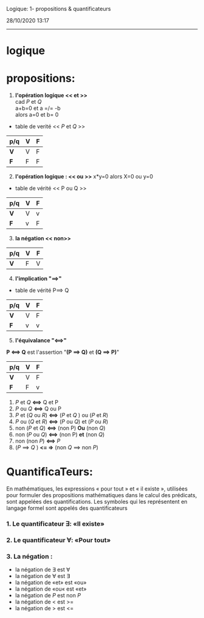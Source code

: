 Logique: 1- propositions & quantificateurs

28/10/2020 13:17

* * *

# logique

# propositions:

1.  **l'opération logique &lt;< et &gt;>**  
    cad $P$ et $Q$  
    a+b=0 et a =/= -b  
    alors a=0 et b= 0
* table de verité << $P$ et $Q$ >> 

| p/q | V   | F   |
| --- | --- | --- |
| **V**   | V   | F   |
| **F**   | F   | F   |

2. **l'opération logique : << ou >>**
x*y=0 alors X=0 ou y=0

* table de vérité << P ou Q >>

| p/q | V   | F   |
| --- | --- | --- |
| **V**   | V   | v   |
| **F**   | v   | F   |

3. **la négation  << non>>**

| p/q | V   | F   |
| --- | --- | --- |
| **V**   | F  | V   |

4. **l'implication  "==>"**
* table de vérité  P==> Q

| p/q | V   | F   |
| --- | --- | --- |
| **V**   | V   | F   |
| **F**   | v   | v   |


5. **l'équivalance "<==>"**

**P <==> Q** est l'assertion "**(P ==> Q)** et **(Q ==> P)**"

| p/q | V   | F   |
| --- | --- | --- |
| **V**   | V   | F   |
| **F**   | F   | v   |

1. $P$ et $Q$ **<==>** Q et P
2. $P$ ou $Q$ **<==>** Q ou P
3. $P$ et ($Q$ ou $R$) **<==>** ($P$ et $Q$ ) ou ($P$ et $R$)
4. $P$ ou ($Q$ et $R$) **<==>** ($P$ ou $Q$) et ($P$ ou $R$)
5. non ($P$ et $Q$) **<==>** (non P) **Ou** (non $Q$) 
6. non ($P$ ou $Q$) **<==>** (non P) **et** (non $Q$) 
7. non (non $P$) **<==>** $P$
8. ($P$ ==> $Q$ ) **<= =>** (non $Q$ ==> non $P$)


# QuantificaTeurs:
En mathématiques, les expressions « pour tout » et « il existe », utilisées pour formuler des propositions mathématiques dans le calcul des prédicats, sont appelées des quantifications. Les symboles qui les représentent en langage formel sont appelés des quantificateurs
### 1. Le quantificateur $\exists$: «Il existe»
### 2. Le quantificateur $\forall$: «Pour tout»
### 3. La négation :
- la négation de $\exists$ est $\forall$
- la négation de $\forall$ est $\exists$
- la négation de «et» est «ou»
- la négation de «ou« est «et»
- la négation de $P$ est non $P$
- la négation de < est >=
- la négation de > est <=